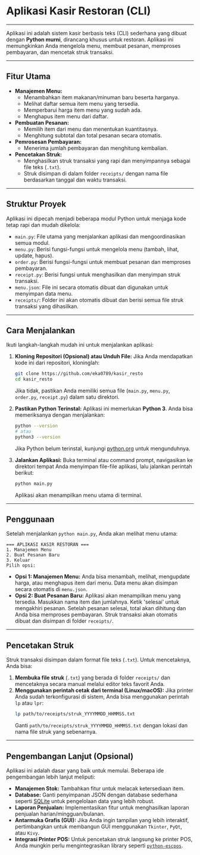 # Aplikasi Kasir Restoran (CLI)

-----

Aplikasi ini adalah sistem kasir berbasis teks (CLI) sederhana yang dibuat dengan **Python murni**, dirancang khusus untuk restoran. Aplikasi ini memungkinkan Anda mengelola menu, membuat pesanan, memproses pembayaran, dan mencetak struk transaksi.

-----

## Fitur Utama

  * **Manajemen Menu:**
      * Menambahkan item makanan/minuman baru beserta harganya.
      * Melihat daftar semua item menu yang tersedia.
      * Memperbarui harga item menu yang sudah ada.
      * Menghapus item menu dari daftar.
  * **Pembuatan Pesanan:**
      * Memilih item dari menu dan menentukan kuantitasnya.
      * Menghitung subtotal dan total pesanan secara otomatis.
  * **Pemrosesan Pembayaran:**
      * Menerima jumlah pembayaran dan menghitung kembalian.
  * **Pencetakan Struk:**
      * Menghasilkan struk transaksi yang rapi dan menyimpannya sebagai file teks (`.txt`).
      * Struk disimpan di dalam folder `receipts/` dengan nama file berdasarkan tanggal dan waktu transaksi.

-----

## Struktur Proyek

Aplikasi ini dipecah menjadi beberapa modul Python untuk menjaga kode tetap rapi dan mudah dikelola:

  * `main.py`: File utama yang menjalankan aplikasi dan mengoordinasikan semua modul.
  * `menu.py`: Berisi fungsi-fungsi untuk mengelola menu (tambah, lihat, update, hapus).
  * `order.py`: Berisi fungsi-fungsi untuk membuat pesanan dan memproses pembayaran.
  * `receipt.py`: Berisi fungsi untuk menghasilkan dan menyimpan struk transaksi.
  * `menu.json`: File ini secara otomatis dibuat dan digunakan untuk menyimpan data menu.
  * `receipts/`: Folder ini akan otomatis dibuat dan berisi semua file struk transaksi yang dihasilkan.

-----

## Cara Menjalankan

Ikuti langkah-langkah mudah ini untuk menjalankan aplikasi:

1.  **Kloning Repositori (Opsional) atau Unduh File:**
    Jika Anda mendapatkan kode ini dari repositori, kloninglah:

    ```bash
    git clone https://github.com/eka0789/kasir_resto
    cd kasir_resto
    ```

    Jika tidak, pastikan Anda memiliki semua file (`main.py`, `menu.py`, `order.py`, `receipt.py`) dalam satu direktori.

2.  **Pastikan Python Terinstal:**
    Aplikasi ini memerlukan **Python 3**. Anda bisa memeriksanya dengan menjalankan:

    ```bash
    python --version
    # atau
    python3 --version
    ```

    Jika Python belum terinstal, kunjungi [python.org](https://www.python.org/) untuk mengunduhnya.

3.  **Jalankan Aplikasi:**
    Buka terminal atau command prompt, navigasikan ke direktori tempat Anda menyimpan file-file aplikasi, lalu jalankan perintah berikut:

    ```bash
    python main.py
    ```

    Aplikasi akan menampilkan menu utama di terminal.

-----

## Penggunaan

Setelah menjalankan `python main.py`, Anda akan melihat menu utama:

```
=== APLIKASI KASIR RESTORAN ===
1. Manajemen Menu
2. Buat Pesanan Baru
3. Keluar
Pilih opsi:
```

  * **Opsi 1: Manajemen Menu:**
    Anda bisa menambah, melihat, mengupdate harga, atau menghapus item dari menu. Data menu akan disimpan secara otomatis di `menu.json`.
  * **Opsi 2: Buat Pesanan Baru:**
    Aplikasi akan menampilkan menu yang tersedia.
    Masukkan nama item dan jumlahnya. Ketik 'selesai' untuk mengakhiri pesanan.
    Setelah pesanan selesai, total akan dihitung dan Anda bisa memproses pembayaran.
    Struk transaksi akan otomatis dibuat dan disimpan di folder `receipts/`.

-----

## Pencetakan Struk

Struk transaksi disimpan dalam format file teks (`.txt`). Untuk mencetaknya, Anda bisa:

1.  **Membuka file struk** (`.txt`) yang berada di folder `receipts/` dan mencetaknya secara manual melalui editor teks favorit Anda.
2.  **Menggunakan perintah cetak dari terminal (Linux/macOS):**
    Jika printer Anda sudah terkonfigurasi di sistem, Anda bisa menggunakan perintah `lp` atau `lpr`:
    ```bash
    lp path/to/receipts/struk_YYYYMMDD_HHMMSS.txt
    ```
    Ganti `path/to/receipts/struk_YYYYMMDD_HHMMSS.txt` dengan lokasi dan nama file struk yang sebenarnya.

-----

## Pengembangan Lanjut (Opsional)

Aplikasi ini adalah dasar yang baik untuk memulai. Beberapa ide pengembangan lebih lanjut meliputi:

  * **Manajemen Stok:** Tambahkan fitur untuk melacak ketersediaan item.
  * **Database:** Ganti penyimpanan JSON dengan database sederhana seperti [SQLite](https://docs.python.org/3/library/sqlite3.html) untuk pengelolaan data yang lebih robust.
  * **Laporan Penjualan:** Implementasikan fitur untuk menghasilkan laporan penjualan harian/mingguan/bulanan.
  * **Antarmuka Grafis (GUI):** Jika Anda ingin tampilan yang lebih interaktif, pertimbangkan untuk membangun GUI menggunakan `Tkinter`, `PyQt`, atau `Kivy`.
  * **Integrasi Printer POS:** Untuk pencetakan struk langsung ke printer POS, Anda mungkin perlu mengintegrasikan library seperti [`python-escpos`](https://www.google.com/search?q=%5Bhttps://pypi.org/project/python-escpos/%5D\(https://pypi.org/project/python-escpos/\)).
